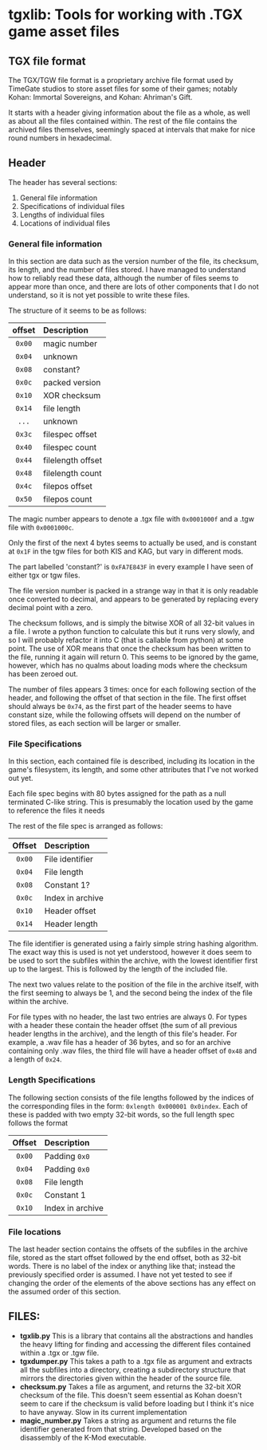 # tgxlib: Tools for working with .TGX game asset files

## TGX file format

The TGX/TGW file format is a proprietary archive file format
used by TimeGate studios to store asset files for some of their
games; notably Kohan: Immortal Sovereigns, and Kohan:
Ahriman's Gift.

It starts with a header giving information about the file as
a whole, as well as about all the files contained within.
The rest of the file contains the archived files themselves,
seemingly spaced at intervals that make for nice round numbers
in hexadecimal.

## Header

The header has several sections:
1. General file information
2. Specifications of individual files
3. Lengths of individual files
4. Locations of individual files

### General file information

In this section are data such as the version number of the file,
its checksum, its length, and the number of files stored. I have
managed to understand how to reliably read these data, although
the number of files seems to appear more than once, and there are
lots of other components that I do not understand, so it is not
yet possible to write these files.

The structure of it seems to be as follows:

| offset | Description |
| :---: | :--- |
| `0x00` | magic number |
| `0x04` | unknown |
| `0x08` | constant? |
| `0x0c` | packed version |
| `0x10` | XOR checksum |
| `0x14` | file length |
| `...` | unknown |
| `0x3c` | filespec offset |
| `0x40` | filespec count |
| `0x44` | filelength offset |
| `0x48` | filelength count |
| `0x4c` | filepos offset |
| `0x50` | filepos count |
	
The magic number appears to denote a .tgx file with `0x0001000f`
and a .tgw file with `0x0001000c`.

Only the first of the next 4 bytes seems to actually be used,
and is constant at `0x1F` in the tgw files for both KIS and KAG,
but vary in different mods.

The part labelled 'constant?' is `0xFA7E843F` in every example
I have seen of either tgx or tgw files.

The file version number is packed in a strange way in that it
is only readable once converted to decimal, and appears to be
generated by replacing every decimal point with a zero.

The checksum follows, and is simply the bitwise XOR of all 32-bit
values in a file. I wrote a python function to calculate this
but it runs very slowly, and so I will probably refactor it
into C (that is callable from python) at some point. The use
of XOR means that once the checksum has been written to the
file, running it again will return 0. This seems to be
ignored by the game, however, which has no qualms about loading
mods where the checksum has been zeroed out.

The number of files appears 3 times: once for each following
section of the header, and following the offset of that section
in the file. The first offset should always be `0x74`, as the
first part of the header seems to have constant size, while
the following offsets will depend on the number of stored files,
as each section will be larger or smaller.

### File Specifications

In this section, each contained file is described, including
its location in the game's filesystem, its length, and some
other attributes that I've not worked out yet.

Each file spec begins with 80 bytes assigned for the path as
a null terminated C-like string. This is presumably the location
used by the game to reference the files it needs

The rest of the file spec is arranged as follows:

| Offset | Description |
| :---: | :--- |
| `0x00` | File identifier |
| `0x04` | File length |
| `0x08` | Constant 1? |
| `0x0c` | Index in archive |
| `0x10` | Header offset |
| `0x14` | Header length |

The file identifier is generated using a fairly simple string
hashing algorithm. The exact way this is used is not yet
understood, however it does seem to be used to sort the subfiles
within the archive, with the lowest identifier first up to the
largest. This is followed by the length of the included file.

The next two values relate to the position of the file in the
archive itself, with the first seeming to always be 1, and the
second being the index of the file within the archive.

For file types with no header, the last two entries are always 0.
For types with a header these contain the header offset (the sum
of all previous header lengths in the archive), and the length
of this file's header. For example, a .wav file has a header of
36 bytes, and so for an archive containing only .wav files, the
third file will have a header offset of `0x48` and a length of `0x24`.

### Length Specifications

The following section consists of the file lengths followed by the
indices of the corresponding files in the form:
`0xlength 0x000001 0x0index`.
Each of these is padded with two empty 32-bit words, so the full
length spec follows the format

| Offset | Description |
| :---: | :--- |
| `0x00` | Padding `0x0` |
| `0x04` | Padding `0x0` |
| `0x08` | File length |
| `0x0c` | Constant 1 |
| `0x10` | Index in archive |

### File locations

The last header section contains the offsets of the subfiles in the
archive file, stored as the start offset followed by the end offset,
both as 32-bit words. There is no label of the index or anything like
that; instead the previously specified order is assumed. I have not yet
tested to see if changing the order of the elements of the above sections
has any effect on the assumed order of this section.

## FILES:
+ **tgxlib.py**
  This is a library that contains all the abstractions and handles
  the heavy lifting for finding and accessing the different
  files contained within a .tgx or .tgw file.
+ **tgxdumper.py**
  This takes a path to a .tgx file as argument and extracts all the
  subfiles into a directory, creating a subdirectory structure that
  mirrors the directories given within the header of the source file.
+ **checksum.py**
  Takes a file as argument, and returns the 32-bit XOR checksum of the
  file. This doesn't seem essential as Kohan doesn't seem to care if the
  checksum is valid before loading but I think it's nice to have anyway.
  Slow in its current implementation
+ **magic_number.py** Takes a string as argument and returns the file
  identifier generated from that string. Developed based on the disassembly
  of the K-Mod executable.
